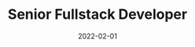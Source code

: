 ---
title: "Senior Fullstack Developer"
company: "Basico via Ørskov"
employment: "Contractor"
date: 2022-02-01
highlights: [
  'Coordinated and developed project timelines with the team leader.',
  'Collaboratively crafted mockups and prototypes with the design team.',
  'Translated Figma designs into functional websites using Umbraco.',
  'Developed website based on Umbraco Cloud.'
]
skills: ['Umbraco', 'JavaScript', 'HTML', 'CSS', 'Responsive Web Design', 'Figma']
website: 'https://basico.dk/'
---